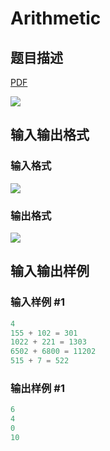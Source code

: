 # Arithmetic

## 题目描述

[problemUrl]: https://uva.onlinejudge.org/index.php?option=com_onlinejudge&Itemid=8&category=229&page=show_problem&problem=3103

[PDF](https://uva.onlinejudge.org/external/119/p11952.pdf)

![](https://cdn.luogu.com.cn/upload/vjudge_pic/UVA11952/5ab514dde2fd3da5ca59df2672ecfcdff071d9b9.png)

## 输入输出格式

### 输入格式

![](https://cdn.luogu.com.cn/upload/vjudge_pic/UVA11952/6a03582572702ab8434e2b106fe1d8776e964fa8.png)

### 输出格式

![](https://cdn.luogu.com.cn/upload/vjudge_pic/UVA11952/cab025f4a31a634f5af71c2498897f679463c24f.png)

## 输入输出样例

### 输入样例 #1

```cpp
4
155 + 102 = 301
1022 + 221 = 1303
6502 + 6800 = 11202
515 + 7 = 522
```


### 输出样例 #1

```cpp
6
4
0
10
```


